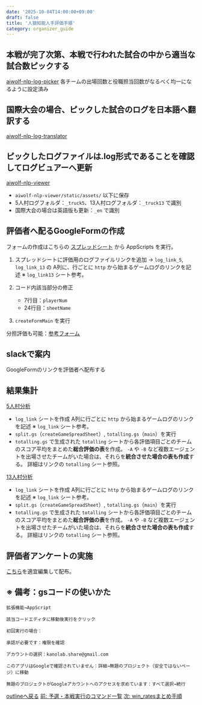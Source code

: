 ```yaml
---
date: '2025-10-04T14:00:00+09:00'
draft: false
title: '人狼知能人手評価手順'
category: organizer_guide
---
```


## 本戦が完了次第、本戦で行われた試合の中から適当な試合数ピックする

[aiwolf-nlp-log-picker](https://github.com/aiwolfdial/aiwolf-nlp-log-picker)
各チームの出場回数と役職担当回数がなるべく均一になるように設定済み

## 国際大会の場合、ピックした試合のログを日本語へ翻訳する

[aiwolf-nlp-log-translator](https://github.com/aiwolfdial/aiwolf-nlp-log-translator)

## ピックしたログファイルは.log形式であることを確認してログビュアーへ更新

[aiwolf-nlp-viewer](https://github.com/aiwolfdial/aiwolf-nlp-viewer)

- `aiwolf-nlp-viewer/static/assets/` 以下に保存
- 5人村ログフォルダ：`_truck5`、13人村ログフォルダ：`_truck13` で識別
- 国際大会の場合は英語版も更新：`_en` で識別

## 評価者へ配るGoogleFormの作成

フォームの作成はこちらの
[スプレッドシート](https://docs.google.com/spreadsheets/d/1VQLYCpSdBoyq1TxWM9OeoZue4oXOtPjFTQEpDMKnf98/edit?usp=sharing) から AppScripts を実行。

1. スプレッドシートに評価用のログファイルリンクを追加
   → `log_link_5`, `log_link_13` の A列に、行ごとに `http` から始まるゲームログのリンクを記述
   ※ `log_link13` シート参考。

2. コード内該当部分の修正
   - 7行目：`playerNum`
   - 24行目：`sheetName`

3. `createFormMain` を実行

分担評価も可能：[参考フォーム](https://docs.google.com/forms/d/1dLSN6w_gLY7MZeUxOtjVfWIj8cJn4GrBEgH0ZHqD5tc/edit)

## slackで案内

GoogleFormのリンクを評価者へ配布する

## 結果集計

[5人村分析](https://docs.google.com/spreadsheets/d/19LyLTa02Sv2CSXgGT4vA6PpOBDRpAxprxeWU_6qTMW8/edit?usp=sharing)

- `log_link` シートを作成
  A列に行ごとに `http` から始まるゲームログのリンクを記述
  ※ `log_link` シート参考。
- `split.gs`（`createGameSpreadSheet`）, `totalling.gs`（`main`）を実行
- `totalling.gs` で生成された `totalling` シートから各評価項目ごとのチームのスコア平均をまとめた**総合評価の表**を作成。
  `-A` や `-B` など複数エージェントを出場させたチームがいた場合は、それらを**統合させた場合の表も作成**する。
  詳細はリンクの `totalling` シート参照。

[13人村分析](https://docs.google.com/spreadsheets/d/1qZQjjameUV0dH41rJBb1l2jLAqbswDGhPKPSrfrpnGg/edit?usp=sharing)

- `log_link` シートを作成
  A列に行ごとに `http` から始まるゲームログのリンクを記述
  ※ `log_link` シート参考。
- `split.gs`（`createGameSpreadSheet`）, `totalling.gs`（`main`）を実行
- `totalling.gs` で生成された `totalling` シートから各評価項目ごとのチームのスコア平均をまとめた**総合評価の表**を作成。
  `-A` や `-B` など複数エージェントを出場させたチームがいた場合は、それらを**統合させた場合の表も作成**する。
  詳細はリンクの `totalling` シート参照。

## 評価者アンケートの実施

[こちら](https://docs.google.com/forms/d/16gtDxyZttEbWw7cErXPTTNV-_UdK-Z5h0QCB-rYYjKY/edit)を適宜編集して配布。

## ※ 備考：gsコードの使いかた

    拡張機能→AppScript

    該当コードエディタに移動後実行をクリック

    初回実行の場合：

    承認が必要です：権限を確認

    アカウントの選択：kanolab.share@gmail.com

    このアプリはGoogleで確認されていません：詳細→無題のプロジェクト（安全ではないページ）に移動

    無題のプロジェクトがGoogleアカウントへのアクセスを求めています：すべて選択→続行

[outlineへ戻る](./outline.md)
[前: 予選・本戦実行のコマンド一覧](./server_command.md)
[次: win_ratesまとめ手順](./win_rates.md)
